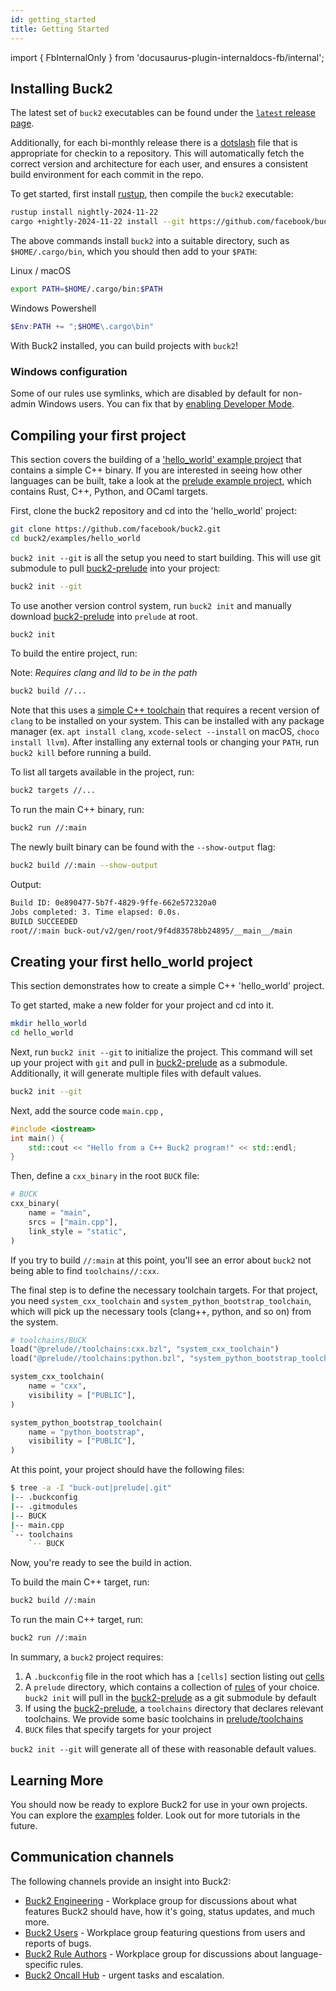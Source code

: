 ```yaml
---
id: getting_started
title: Getting Started
---
```


import { FbInternalOnly } from 'docusaurus-plugin-internaldocs-fb/internal';

## Installing Buck2

The latest set of `buck2` executables can be found under the
[`latest` release page](https://github.com/facebook/buck2/releases/tag/latest).

Additionally, for each bi-monthly release there is a
[dotslash](https://dotslash-cli.com/) file that is appropriate for checkin to a
repository. This will automatically fetch the correct version and architecture
for each user, and ensures a consistent build environment for each commit in the
repo.

To get started, first install [rustup](https://rustup.rs/), then compile the
`buck2` executable:

```bash
rustup install nightly-2024-11-22
cargo +nightly-2024-11-22 install --git https://github.com/facebook/buck2.git buck2
```

The above commands install `buck2` into a suitable directory, such as
`$HOME/.cargo/bin`, which you should then add to your `$PATH`:

Linux / macOS

```sh
export PATH=$HOME/.cargo/bin:$PATH
```

Windows Powershell

```powershell
$Env:PATH += ";$HOME\.cargo\bin"
```

With Buck2 installed, you can build projects with `buck2`!

### Windows configuration

Some of our rules use symlinks, which are disabled by default for non-admin
Windows users. You can fix that by
[enabling Developer Mode](https://pureinfotech.com/enable-developer-mode-windows-11/).

## Compiling your first project

This section covers the building of a
['hello_world' example project](https://github.com/facebook/buck2/tree/main/examples/hello_world)
that contains a simple C++ binary. If you are interested in seeing how other
languages can be built, take a look at the
[prelude example project](https://github.com/facebook/buck2/tree/main/examples/with_prelude),
which contains Rust, C++, Python, and OCaml targets.

First, clone the buck2 repository and cd into the 'hello_world' project:

```bash
git clone https://github.com/facebook/buck2.git
cd buck2/examples/hello_world
```

`buck2 init --git` is all the setup you need to start building. This will use
git submodule to pull [buck2-prelude](https://github.com/facebook/buck2-prelude)
into your project:

```sh
buck2 init --git
```

To use another version control system, run `buck2 init` and manually download
[buck2-prelude](https://github.com/facebook/buck2-prelude) into `prelude` at
root.

```sh
buck2 init
```

To build the entire project, run:

Note: _Requires clang and lld to be in the path_

```sh
buck2 build //...
```

Note that this uses a
[simple C++ toolchain](https://github.com/facebook/buck2/blob/main/prelude/toolchains/cxx.bzl)
that requires a recent version of `clang` to be installed on your system. This
can be installed with any package manager (ex. `apt install clang`,
`xcode-select --install` on macOS, `choco install llvm`). After installing any
external tools or changing your `PATH`, run `buck2 kill` before running a build.

To list all targets available in the project, run:

```sh
buck2 targets //...
```

To run the main C++ binary, run:

```sh
buck2 run //:main
```

The newly built binary can be found with the `--show-output` flag:

```sh
buck2 build //:main --show-output
```

Output:

```sh
Build ID: 0e890477-5b7f-4829-9ffe-662e572320a0
Jobs completed: 3. Time elapsed: 0.0s.
BUILD SUCCEEDED
root//:main buck-out/v2/gen/root/9f4d83578bb24895/__main__/main
```

## Creating your first hello_world project

This section demonstrates how to create a simple C++ 'hello_world' project.

To get started, make a new folder for your project and cd into it.

```sh
mkdir hello_world
cd hello_world
```

Next, run `buck2 init --git` to initialize the project. This command will set up
your project with `git` and pull in
[buck2-prelude](https://github.com/facebook/buck2-prelude) as a submodule.
Additionally, it will generate multiple files with default values.

```sh
buck2 init --git
```

Next, add the source code `main.cpp` ,

```cpp
#include <iostream>
int main() {
    std::cout << "Hello from a C++ Buck2 program!" << std::endl;
}
```

Then, define a `cxx_binary` in the root `BUCK` file:

```Python
# BUCK
cxx_binary(
    name = "main",
    srcs = ["main.cpp"],
    link_style = "static",
)
```

If you try to build `//:main` at this point, you'll see an error about `buck2`
not being able to find `toolchains//:cxx`.

The final step is to define the necessary toolchain targets. For that project,
you need `system_cxx_toolchain` and `system_python_bootstrap_toolchain`, which
will pick up the necessary tools (clang++, python, and so on) from the system.

```Python
# toolchains/BUCK
load("@prelude//toolchains:cxx.bzl", "system_cxx_toolchain")
load("@prelude//toolchains:python.bzl", "system_python_bootstrap_toolchain")

system_cxx_toolchain(
    name = "cxx",
    visibility = ["PUBLIC"],
)

system_python_bootstrap_toolchain(
    name = "python_bootstrap",
    visibility = ["PUBLIC"],
)
```

At this point, your project should have the following files:

```bash
$ tree -a -I "buck-out|prelude|.git"
|-- .buckconfig
|-- .gitmodules
|-- BUCK
|-- main.cpp
`-- toolchains
    `-- BUCK
```

Now, you're ready to see the build in action.

To build the main C++ target, run:

```sh
buck2 build //:main
```

To run the main C++ target, run:

```sh
buck2 run //:main
```

In summary, a `buck2` project requires:

1. A `.buckconfig` file in the root which has a `[cells]` section listing out
   [cells](https://buck2.build/docs/concepts/glossary/#cell)
2. A `prelude` directory, which contains a collection of
   [rules](https://buck2.build/docs/concepts/glossary/#rule) of your choice.
   `buck2 init` will pull in the
   [buck2-prelude](https://github.com/facebook/buck2-prelude.git) as a git
   submodule by default
3. If using the [buck2-prelude](https://github.com/facebook/buck2-prelude.git),
   a `toolchains` directory that declares relevant toolchains. We provide some
   basic toolchains in
   [prelude/toolchains](https://github.com/facebook/buck2/tree/main/prelude/toolchains)
4. `BUCK` files that specify targets for your project

`buck2 init --git` will generate all of these with reasonable default values.

## Learning More

You should now be ready to explore Buck2 for use in your own projects. You can
explore the [examples](https://github.com/facebook/buck2/tree/main/examples)
folder. Look out for more tutorials in the future.

<FbInternalOnly>

## Communication channels

The following channels provide an insight into Buck2:

- [Buck2 Engineering](https://fb.workplace.com/groups/buck2prototyping) -
  Workplace group for discussions about what features Buck2 should have, how
  it's going, status updates, and much more.
- [Buck2 Users](https://fb.workplace.com/groups/buck2users) - Workplace group
  featuring questions from users and reports of bugs.
- [Buck2 Rule Authors](https://fb.workplace.com/groups/347532827186692) -
  Workplace group for discussions about language-specific rules.
- [Buck2 Oncall Hub](https://www.internalfb.com/intern/monitor/oncall_profile?oncall=buck2) -
  urgent tasks and escalation.

</FbInternalOnly>
